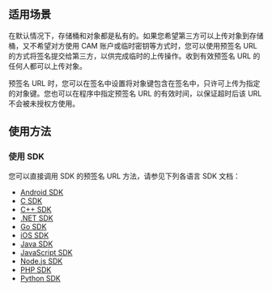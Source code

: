 ## 适用场景

在默认情况下，存储桶和对象都是私有的。如果您希望第三方可以上传对象到存储桶，又不希望对方使用 CAM 账户或临时密钥等方式时，您可以使用预签名 URL 的方式将签名提交给第三方，以供完成临时的上传操作。收到有效预签名 URL 的任何人都可以上传对象。

预签名 URL 时，您可以在签名中设置将对象键包含在签名中，只许可上传为指定的对象键。您也可以在程序中指定预签名 URL 的有效时间，以保证超时后该 URL 不会被未授权方使用。

## 使用方法

### 使用 SDK

您可以直接调用 SDK 的预签名 URL 方法，请参见下列各语言 SDK 文档：

- [Android SDK](https://intl.cloud.tencent.com/document/product/436/31516)
-  [C SDK](https://intl.cloud.tencent.com/document/product/436/31520)
- [C++ SDK](https://intl.cloud.tencent.com/document/product/436/31524)
- [.NET SDK](https://intl.cloud.tencent.com/document/product/436/30598)
- [Go SDK](https://intl.cloud.tencent.com/document/product/436/31528)
- [iOS SDK](https://intl.cloud.tencent.com/document/product/436/31532)
- [Java SDK](https://intl.cloud.tencent.com/document/product/436/31536)
- [JavaScript SDK](https://intl.cloud.tencent.com/document/product/436/31540)
- [Node.js SDK](https://intl.cloud.tencent.com/document/product/436/32455)
- [PHP SDK](https://intl.cloud.tencent.com/document/product/436/31544)
- [Python SDK](https://intl.cloud.tencent.com/document/product/436/31548)
